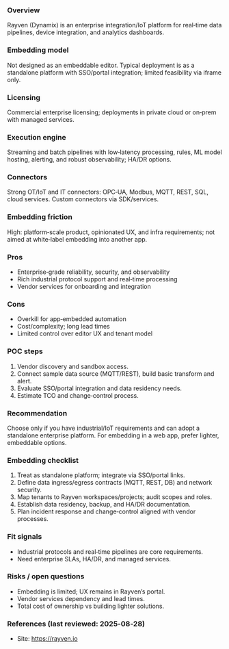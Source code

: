 ### Overview
Rayven (Dynamix) is an enterprise integration/IoT platform for real‑time data pipelines, device integration, and analytics dashboards.

### Embedding model
Not designed as an embeddable editor. Typical deployment is as a standalone platform with SSO/portal integration; limited feasibility via iframe only.

### Licensing
Commercial enterprise licensing; deployments in private cloud or on‑prem with managed services.

### Execution engine
Streaming and batch pipelines with low‑latency processing, rules, ML model hosting, alerting, and robust observability; HA/DR options.

### Connectors
Strong OT/IoT and IT connectors: OPC‑UA, Modbus, MQTT, REST, SQL, cloud services. Custom connectors via SDK/services.

### Embedding friction
High: platform‑scale product, opinionated UX, and infra requirements; not aimed at white‑label embedding into another app.

### Pros
- Enterprise‑grade reliability, security, and observability
- Rich industrial protocol support and real‑time processing
- Vendor services for onboarding and integration

### Cons
- Overkill for app‑embedded automation
- Cost/complexity; long lead times
- Limited control over editor UX and tenant model

### POC steps
1) Vendor discovery and sandbox access.
2) Connect sample data source (MQTT/REST), build basic transform and alert.
3) Evaluate SSO/portal integration and data residency needs.
4) Estimate TCO and change‑control process.

### Recommendation
Choose only if you have industrial/IoT requirements and can adopt a standalone enterprise platform. For embedding in a web app, prefer lighter, embeddable options.

### Embedding checklist
1) Treat as standalone platform; integrate via SSO/portal links.
2) Define data ingress/egress contracts (MQTT, REST, DB) and network security.
3) Map tenants to Rayven workspaces/projects; audit scopes and roles.
4) Establish data residency, backup, and HA/DR documentation.
5) Plan incident response and change‑control aligned with vendor processes.

### Fit signals
- Industrial protocols and real‑time pipelines are core requirements.
- Need enterprise SLAs, HA/DR, and managed services.

### Risks / open questions
- Embedding is limited; UX remains in Rayven’s portal.
- Vendor services dependency and lead times.
- Total cost of ownership vs building lighter solutions.

### References (last reviewed: 2025‑08‑28)
- Site: https://rayven.io